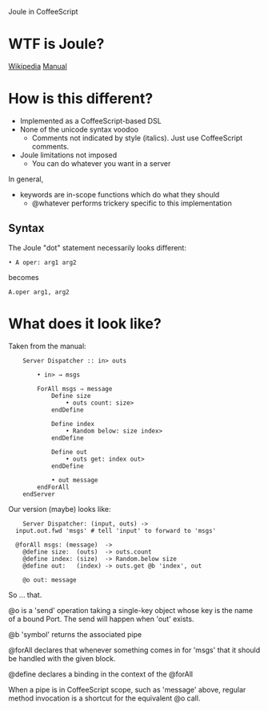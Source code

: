 Joule in CoffeeScript

# WTF is Joule?

[Wikipedia](https://en.wikipedia.org/wiki/Joule_%28programming_language%29)
[Manual](http://www.erights.org/history/joule/index.html)

# How is this different?

- Implemented as a CoffeeScript-based DSL
- None of the unicode syntax voodoo
  - Comments not indicated by style (italics). Just use CoffeeScript comments.
- Joule limitations not imposed
  - You can do whatever you want in a server

In general,
  - keywords are in-scope functions which do what they should
	- @whatever performs trickery specific to this implementation

## Syntax

The Joule "dot" statement necessarily looks different:

    • A oper: arg1 arg2

becomes

    A.oper arg1, arg2

# What does it look like?

Taken from the manual:

		Server Dispatcher :: in> outs

			• in> → msgs

			ForAll msgs ⇒ message
				Define size
					• outs count: size>
				endDefine

				Define index
					• Random below: size index>
				endDefine

				Define out
					• outs get: index out>
				endDefine

				• out message
			endForAll
		endServer

Our version (maybe) looks like:

		Server Dispatcher: (input, outs) ->
      input.out.fwd 'msgs' # tell 'input' to forward to 'msgs'

      @forAll msgs: (message)  ->
        @define size:  (outs)  -> outs.count
        @define index: (size)  -> Random.below size
        @define out:   (index) -> outs.get @b 'index', out

        @o out: message

So ... that.

@o is a 'send' operation taking a single-key object whose key is the name of a
bound Port. The send will happen when 'out' exists.

@b 'symbol' returns the associated pipe

@forAll declares that whenever something comes in for 'msgs' that it should be
handled with the given block.

@define declares a binding in the context of the @forAll

When a pipe is in CoffeeScript scope, such as 'message' above, regular method
invocation is a shortcut for the equivalent @o call.

